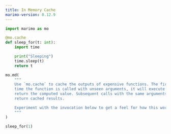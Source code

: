 ```yaml
---
title: In Memory Cache
marimo-version: 0.12.9
---
```


```python {.marimo}
import marimo as mo
```

```python {.marimo}
@mo.cache
def sleep_for(t: int):
    import time

    print("Sleeping")
    time.sleep(t)
    return t
```

```python {.marimo hide_code="true"}
mo.md(
    """
    Use `mo.cache` to cache the outputs of expensive functions. The first
    time the function is called with unseen arguments, it will execute and
    return the computed value. Subsequent calls with the same arguments will
    return cached results.

    Experiment with the invocation below to get a feel for how this works.
    """
)
```

```python {.marimo}
sleep_for(1)
```